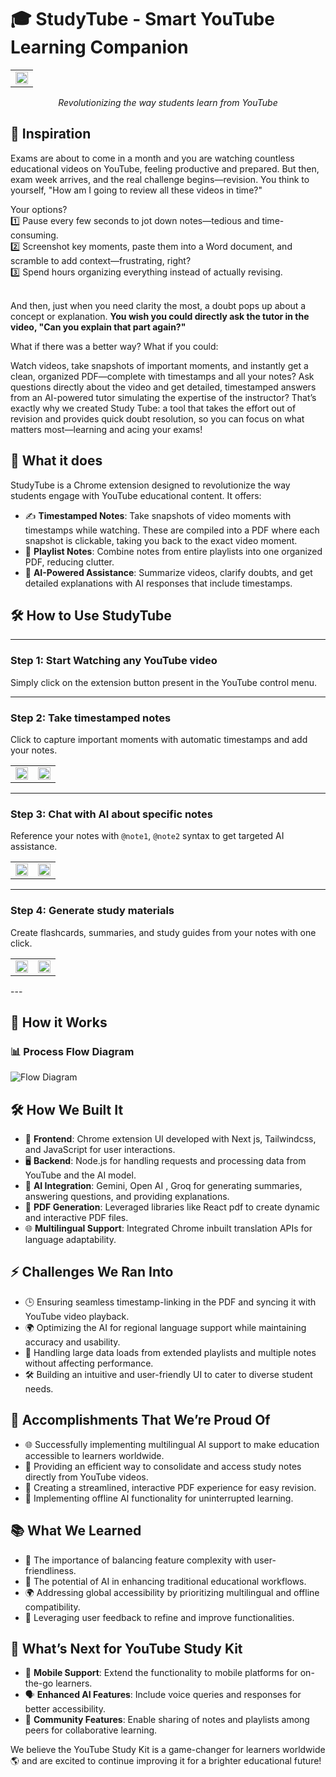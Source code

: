 # 🎓 StudyTube - Smart YouTube Learning Companion  


<div align="center">
<table>
  <tr>
    <td><img src="https://github.com/user-attachments/assets/f26fd3ea-c076-4d4c-bb5c-ecc8919a110b" width="100%"/></td>
  </tr>
</table>

  <p><em>Revolutionizing the way students learn from YouTube</em></p>
</div>



## 🌟 Inspiration
Exams are about to come in a month and you are watching countless educational videos on YouTube, feeling productive and prepared. But then, exam week arrives, and the real challenge begins—revision. You think to yourself, "How am I going to review all these videos in time?"

Your options?<br/>
1️⃣ Pause every few seconds to jot down notes—tedious and time-consuming.<br/>
2️⃣ Screenshot key moments, paste them into a Word document, and scramble to add context—frustrating, right?<br/>
3️⃣ Spend hours organizing everything instead of actually revising.<br/>
<br/>

And then, just when you need clarity the most, a doubt pops up about a concept or explanation. **You wish you could directly ask the tutor in the video, "Can you explain that part again?"**

What if there was a better way?
What if you could:

Watch videos, take snapshots of important moments, and instantly get a clean, organized PDF—complete with timestamps and all your notes?
Ask questions directly about the video and get detailed, timestamped answers from an AI-powered tutor simulating the expertise of the instructor?
That’s exactly why we created Study Tube: a tool that takes the effort out of revision and provides quick doubt resolution, so you can focus on what matters most—learning and acing your exams!

## 🚀 What it does  
StudyTube is a Chrome extension designed to revolutionize the way students engage with YouTube educational content. It offers:  
- ✍️ **Timestamped Notes**: Take snapshots of video moments with timestamps while watching. These are compiled into a PDF where each snapshot is clickable, taking you back to the exact video moment.  
- 📂 **Playlist Notes**: Combine notes from entire playlists into one organized PDF, reducing clutter.  
- 🤖 **AI-Powered Assistance**: Summarize videos, clarify doubts, and get detailed explanations with AI responses that include timestamps.  

## 🛠️ How to Use StudyTube  

---

### Step 1: Start Watching any YouTube video

Simply click on the extension button present in the YouTube control menu.



---

### Step 2: Take timestamped notes

Click to capture important moments with automatic timestamps and add your notes.

<table>
  <tr>
    <td><img src="https://github.com/user-attachments/assets/0387e2d6-81c4-4e8f-9545-658513cbb181" width="100%"/></td>
    <td><img src="https://github.com/user-attachments/assets/43ddf5aa-7545-4e2c-b821-c784bf1d3106" width="100%"/></td>
  </tr>
</table>

---

### Step 3: Chat with AI about specific notes

Reference your notes with `@note1`, `@note2` syntax to get targeted AI assistance.

<table>
  <tr>
    <td><img src="https://github.com/user-attachments/assets/45a38783-d1e2-4602-95b8-d2c9e898c9ec" width="100%"/></td>
    <td><img src="https://github.com/user-attachments/assets/c2542b0b-2dde-47b0-9294-318eb56c6187" width="100%"/></td>
  </tr>
</table>


---

### Step 4: Generate study materials

Create flashcards, summaries, and study guides from your notes with one click.

<table>
  <tr>
    <td><img src="https://github.com/user-attachments/assets/59c27a8c-76b8-4c1b-8b59-727a26344acf" width="100%"/></td>
    <td><img src="https://github.com/user-attachments/assets/c72b25a0-8f0d-469e-9d21-43d93e67215d" width="100%"/></td>
  </tr>
</table>
---

## 🔄 How it Works  

### 📊 Process Flow Diagram  
![Flow Diagram](https://github.com/umeshSinghVerma/Youtube-study-kit/blob/master/Assets/Untitled-2024-12-03-1346.png?raw=true)  


## 🛠️ How We Built It  
- 🎨 **Frontend**: Chrome extension UI developed with Next js, Tailwindcss, and JavaScript for user interactions.  
- 🖥️ **Backend**: Node.js for handling requests and processing data from YouTube and the AI model.  
- 🧠 **AI Integration**: Gemini, Open AI , Groq for generating summaries, answering questions, and providing explanations.  
- 📄 **PDF Generation**: Leveraged libraries like React pdf to create dynamic and interactive PDF files.  
- 🌐 **Multilingual Support**: Integrated Chrome inbuilt translation APIs for language adaptability.  

## ⚡ Challenges We Ran Into  
- 🕒 Ensuring seamless timestamp-linking in the PDF and syncing it with YouTube video playback.  
- 🌍 Optimizing the AI for regional language support while maintaining accuracy and usability.  
- 📂 Handling large data loads from extended playlists and multiple notes without affecting performance.  
- 🛠️ Building an intuitive and user-friendly UI to cater to diverse student needs.  

## 🎉 Accomplishments That We’re Proud Of  
- 🌐 Successfully implementing multilingual AI support to make education accessible to learners worldwide.  
- 📝 Providing an efficient way to consolidate and access study notes directly from YouTube videos.  
- 📄 Creating a streamlined, interactive PDF experience for easy revision.  
- 🔌 Implementing offline AI functionality for uninterrupted learning.  

## 📚 What We Learned  
- 🤝 The importance of balancing feature complexity with user-friendliness.  
- 🧠 The potential of AI in enhancing traditional educational workflows.  
- 🌍 Addressing global accessibility by prioritizing multilingual and offline compatibility.  
- 🚀 Leveraging user feedback to refine and improve functionalities.  

## 🚀 What’s Next for YouTube Study Kit  
- 📱 **Mobile Support**: Extend the functionality to mobile platforms for on-the-go learners.  
- 🗣️ **Enhanced AI Features**: Include voice queries and responses for better accessibility.  
- 🤝 **Community Features**: Enable sharing of notes and playlists among peers for collaborative learning.  

We believe the YouTube Study Kit is a game-changer for learners worldwide 🌎 and are excited to continue improving it for a brighter educational future!  
